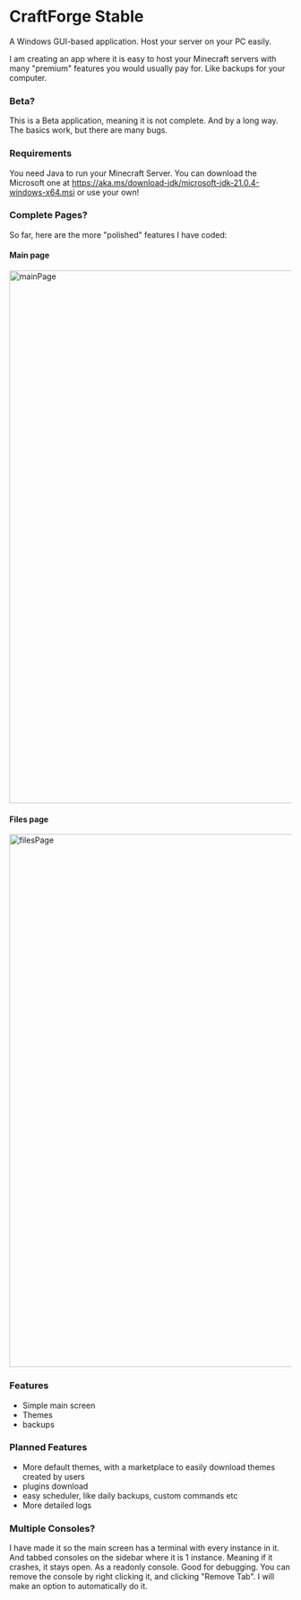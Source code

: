 # CraftForge Stable

A Windows GUI-based application. Host your server on your PC easily.

I am creating an app where it is easy to host your Minecraft servers with many "premium" features you would usually pay for. Like backups for your computer.

### Beta?

This is a Beta application, meaning it is not complete. And by a long way. The basics work, but there are many bugs.

### Requirements

You need Java to run your Minecraft Server. You can download the Microsoft one at https://aka.ms/download-jdk/microsoft-jdk-21.0.4-windows-x64.msi or use your own!

### Complete Pages?
So far, here are the more "polished" features I have coded:

#### Main page
<img width="950" alt="mainPage" src="https://github.com/user-attachments/assets/6b9d5a41-698e-465f-af72-fa5285fa4a63">

#### Files page
<img width="950" alt="filesPage" src="https://github.com/user-attachments/assets/76422d83-d083-4872-ba6e-bbd940395269">


### Features
* Simple main screen
* Themes
* backups

### Planned Features
* More default themes, with a marketplace to easily download themes created by users
* plugins download
* easy scheduler, like daily backups, custom commands etc
* More detailed logs

### Multiple Consoles?
I have made it so the main screen has a terminal with every instance in it. And tabbed consoles on the sidebar where it is 1 instance. Meaning if it crashes, it stays open. As a readonly console. Good for debugging. You can remove the console by right clicking it, and clicking "Remove Tab". I will make an option to automatically do it.
